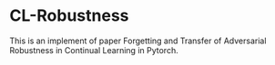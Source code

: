 # CL-Robustness
This is an implement of paper Forgetting and Transfer of Adversarial Robustness in Continual Learning in Pytorch.
